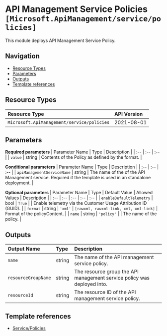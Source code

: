 # API Management Service Policies `[Microsoft.ApiManagement/service/policies]`

This module deploys API Management Service Policy.

## Navigation

- [Resource Types](#Resource-Types)
- [Parameters](#Parameters)
- [Outputs](#Outputs)
- [Template references](#Template-references)

## Resource Types

| Resource Type | API Version |
| :-- | :-- |
| `Microsoft.ApiManagement/service/policies` | 2021-08-01 |

## Parameters

**Required parameters**
| Parameter Name | Type | Description |
| :-- | :-- | :-- |
| `value` | string | Contents of the Policy as defined by the format. |

**Conditional parameters**
| Parameter Name | Type | Description |
| :-- | :-- | :-- |
| `apiManagementServiceName` | string | The name of the of the API Management service. Required if the template is used in an standalone deployment. |

**Optional parameters**
| Parameter Name | Type | Default Value | Allowed Values | Description |
| :-- | :-- | :-- | :-- | :-- |
| `enableDefaultTelemetry` | bool | `True` |  | Enable telemetry via the Customer Usage Attribution ID (GUID). |
| `format` | string | `'xml'` | `[rawxml, rawxml-link, xml, xml-link]` | Format of the policyContent. |
| `name` | string | `'policy'` |  | The name of the policy. |


## Outputs

| Output Name | Type | Description |
| :-- | :-- | :-- |
| `name` | string | The name of the API management service policy. |
| `resourceGroupName` | string | The resource group the API management service policy was deployed into. |
| `resourceId` | string | The resource ID of the API management service policy. |

## Template references

- [Service/Policies](https://docs.microsoft.com/en-us/azure/templates/Microsoft.ApiManagement/2021-08-01/service/policies)
